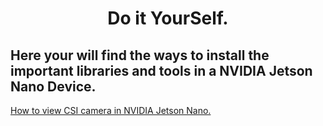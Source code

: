 <center><h1>Do it YourSelf.</h1></center>
<h2>Here your will find the ways to install the important libraries and tools in a NVIDIA Jetson Nano Device.</h2>

<a href="/DIY/001.csi_camera.md">How to view CSI camera in NVIDIA Jetson Nano.</a>
